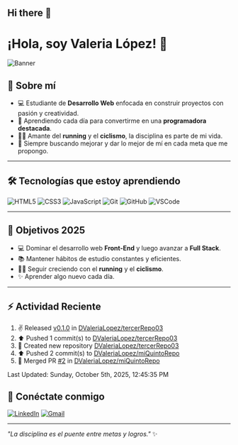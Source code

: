 ## Hi there 👋

# ¡Hola, soy Valeria López! 👋

![Banner](https://capsule-render.vercel.app/api?type=waving&color=gradient&height=180&section=header&text=Valeria%20Lopez&fontSize=40&fontColor=fff&animation=fadeIn&fontAlignY=35)

## 🌸 Sobre mí
- 💻 Estudiante de **Desarrollo Web** enfocada en construir proyectos con pasión y creatividad.  
- 🌱 Aprendiendo cada día para convertirme en una **programadora destacada**.  
- 🏃‍♀️ Amante del **running** y el **ciclismo**, la disciplina es parte de mi vida.  
- 🎯 Siempre buscando mejorar y dar lo mejor de mí en cada meta que me propongo.  

---

## 🛠️ Tecnologías que estoy aprendiendo
![HTML5](https://img.shields.io/badge/HTML5-E34F26?style=for-the-badge&logo=html5&logoColor=white)
![CSS3](https://img.shields.io/badge/CSS3-1572B6?style=for-the-badge&logo=css3&logoColor=white)
![JavaScript](https://img.shields.io/badge/JavaScript-323330?style=for-the-badge&logo=javascript&logoColor=F7DF1E)
![Git](https://img.shields.io/badge/Git-F05032?style=for-the-badge&logo=git&logoColor=white)
![GitHub](https://img.shields.io/badge/GitHub-100000?style=for-the-badge&logo=github&logoColor=white)
![VSCode](https://img.shields.io/badge/VSCode-007ACC?style=for-the-badge&logo=visualstudiocode&logoColor=white)

---
## 🎯 Objetivos 2025
- 💻 Dominar el desarrollo web **Front-End** y luego avanzar a **Full Stack**.  
- 📚 Mantener hábitos de estudio constantes y eficientes.  
- 🏃‍♀️ Seguir creciendo con el **running** y el **ciclismo**.  
- ✨ Aprender algo nuevo cada día.

---

## ⚡ Actividad Reciente

<!--RECENT_ACTIVITY:start-->
1. ✌️ Released [v0.1.0](https://github.com/DValeriaLopez/tercerRepo03/releases/tag/v0.1.0) in [DValeriaLopez/tercerRepo03](https://github.com/DValeriaLopez/tercerRepo03)<br>
2. ⬆️ Pushed 1 commit(s) to [DValeriaLopez/tercerRepo03](https://github.com/DValeriaLopez/tercerRepo03)<br>
3. 📔 Created new repository [DValeriaLopez/tercerRepo03](https://github.com/DValeriaLopez/tercerRepo03)<br>
4. ⬆️ Pushed 2 commit(s) to [DValeriaLopez/miQuintoRepo](https://github.com/DValeriaLopez/miQuintoRepo)<br>
5. 🎉 Merged PR [#2](https://github.com/DValeriaLopez/miQuintoRepo/pull/2) in [DValeriaLopez/miQuintoRepo](https://github.com/DValeriaLopez/miQuintoRepo)<br>
<!--RECENT_ACTIVITY:end-->
<!--RECENT_ACTIVITY:last_update-->
Last Updated: Sunday, October 5th, 2025, 12:45:35 PM
<!--RECENT_ACTIVITY:last_update_end-->

## 💬 Conéctate conmigo
[![LinkedIn](https://img.shields.io/badge/LinkedIn-0077B5?style=for-the-badge&logo=linkedin&logoColor=white)](https://linkedin.com/in/TU-LINKEDIN)
[![Gmail](https://img.shields.io/badge/Gmail-D14836?style=for-the-badge&logo=gmail&logoColor=white)](mailto:TU-EMAIL)

---

*"La disciplina es el puente entre metas y logros."* ✨
